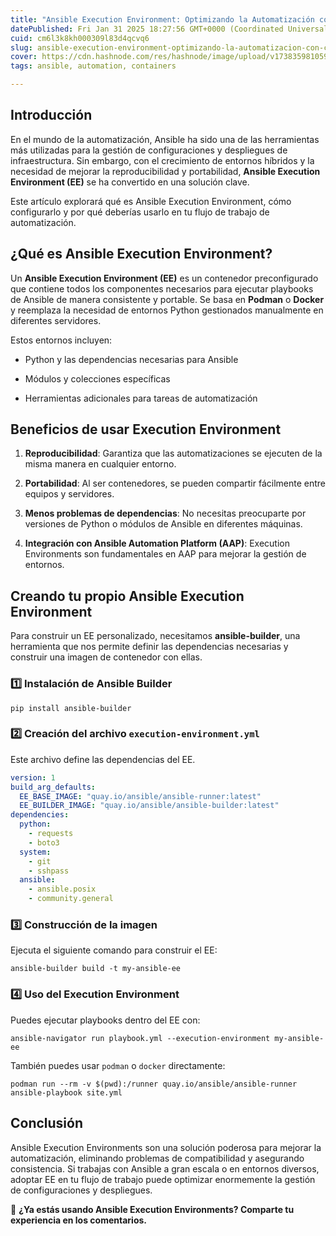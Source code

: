 ```yaml
---
title: "Ansible Execution Environment: Optimizando la Automatización con Contenedores"
datePublished: Fri Jan 31 2025 18:27:56 GMT+0000 (Coordinated Universal Time)
cuid: cm6l3k8kh000309l83d4qcvq6
slug: ansible-execution-environment-optimizando-la-automatizacion-con-contenedores
cover: https://cdn.hashnode.com/res/hashnode/image/upload/v1738359810593/6e3a4205-7020-470c-aeaa-501705a1ac27.png
tags: ansible, automation, containers

---
```


## Introducción

En el mundo de la automatización, Ansible ha sido una de las herramientas más utilizadas para la gestión de configuraciones y despliegues de infraestructura. Sin embargo, con el crecimiento de entornos híbridos y la necesidad de mejorar la reproducibilidad y portabilidad, **Ansible Execution Environment (EE)** se ha convertido en una solución clave.

Este artículo explorará qué es Ansible Execution Environment, cómo configurarlo y por qué deberías usarlo en tu flujo de trabajo de automatización.

## ¿Qué es Ansible Execution Environment?

Un **Ansible Execution Environment (EE)** es un contenedor preconfigurado que contiene todos los componentes necesarios para ejecutar playbooks de Ansible de manera consistente y portable. Se basa en **Podman** o **Docker** y reemplaza la necesidad de entornos Python gestionados manualmente en diferentes servidores.

Estos entornos incluyen:

* Python y las dependencias necesarias para Ansible
    
* Módulos y colecciones específicas
    
* Herramientas adicionales para tareas de automatización
    

## Beneficios de usar Execution Environment

1. **Reproducibilidad**: Garantiza que las automatizaciones se ejecuten de la misma manera en cualquier entorno.
    
2. **Portabilidad**: Al ser contenedores, se pueden compartir fácilmente entre equipos y servidores.
    
3. **Menos problemas de dependencias**: No necesitas preocuparte por versiones de Python o módulos de Ansible en diferentes máquinas.
    
4. **Integración con Ansible Automation Platform (AAP)**: Execution Environments son fundamentales en AAP para mejorar la gestión de entornos.
    

## Creando tu propio Ansible Execution Environment

Para construir un EE personalizado, necesitamos **ansible-builder**, una herramienta que nos permite definir las dependencias necesarias y construir una imagen de contenedor con ellas.

### 1️⃣ Instalación de Ansible Builder

```shell
pip install ansible-builder
```

### 2️⃣ Creación del archivo `execution-environment.yml`

Este archivo define las dependencias del EE.

```yaml
version: 1
build_arg_defaults:
  EE_BASE_IMAGE: "quay.io/ansible/ansible-runner:latest"
  EE_BUILDER_IMAGE: "quay.io/ansible/ansible-builder:latest"
dependencies:
  python:
    - requests
    - boto3
  system:
    - git
    - sshpass
  ansible:
    - ansible.posix
    - community.general
```

### 3️⃣ Construcción de la imagen

Ejecuta el siguiente comando para construir el EE:

```plaintext
ansible-builder build -t my-ansible-ee
```

### 4️⃣ Uso del Execution Environment

Puedes ejecutar playbooks dentro del EE con:

```plaintext
ansible-navigator run playbook.yml --execution-environment my-ansible-ee
```

También puedes usar `podman` o `docker` directamente:

```plaintext
podman run --rm -v $(pwd):/runner quay.io/ansible/ansible-runner ansible-playbook site.yml
```

## Conclusión

Ansible Execution Environments son una solución poderosa para mejorar la automatización, eliminando problemas de compatibilidad y asegurando consistencia. Si trabajas con Ansible a gran escala o en entornos diversos, adoptar EE en tu flujo de trabajo puede optimizar enormemente la gestión de configuraciones y despliegues.

🚀 **¿Ya estás usando Ansible Execution Environments? Comparte tu experiencia en los comentarios.**